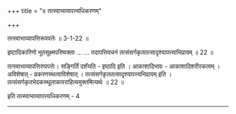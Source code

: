 +++
title = "४ तत्स्वाभाव्यपत्त्यधिकरणम्"

+++

तत्स्वाभाव्यापत्तिरूपपत्तेः ॥ 3-1-22 ॥

इष्टादिकारिणो भूतसूक्ष्मपरिष्वक्ताः ... ... तदापत्तिवचनं तत्संसर्गकृततत्सादृश्यापत्त्याभिप्रायम् ॥ 22 ॥

तत्स्वाभाव्यापत्तिरुपपत्तेः। सङ्गिर्तिं दर्शंयति - इष्ठादि इति । आकाशादिभावः - आकाशादिशरीरकत्वम् । अविशेषात् - प्रकरणस्थत्वाविशेषात् । तत्संसर्गकृततत्सादृश्यापत्त्यभिप्रायम् इति । तत्संसर्गकृतभेदकस्थूलाकारराहित्यमुक्तमित्यर्थः ॥ 22 ॥

इति तत्स्वाभाव्यापत्त्यधिकरणम् - 4

--------
